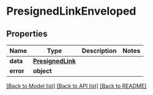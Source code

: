 # PresignedLinkEnveloped


## Properties
Name | Type | Description | Notes
------------ | ------------- | ------------- | -------------
**data** | [**PresignedLink**](PresignedLink.md) |  | 
**error** | **object** |  | 

[[Back to Model list]](../README.md#documentation-for-models) [[Back to API list]](../README.md#documentation-for-api-endpoints) [[Back to README]](../README.md)



